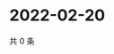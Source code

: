 # 2022-02-20

共 0 条

<!-- BEGIN WEIBO -->
<!-- 最后更新时间 Sun Feb 20 2022 14:00:46 GMT+0800 (China Standard Time) -->

<!-- END WEIBO -->
